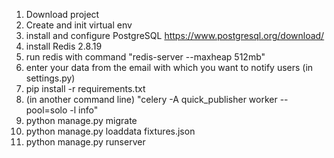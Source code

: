 1. Download project
2. Create and init virtual env
3. install and configure PostgreSQL https://www.postgresql.org/download/
4. install Redis 2.8.19
5. run redis with command "redis-server --maxheap 512mb"
6. enter your data from the email with which you want to notify users (in settings.py)
7. pip install -r requirements.txt
8. (in another command line) "celery -A quick_publisher worker --pool=solo -l info"
9. python manage.py migrate
10. python manage.py loaddata fixtures.json
11. python manage.py runserver
